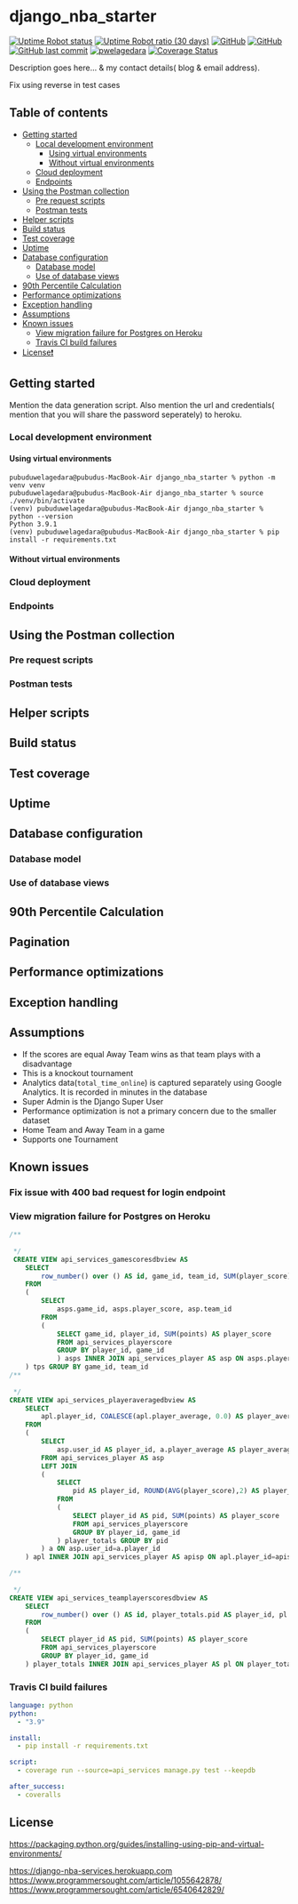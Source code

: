 # django_nba_starter

[![Uptime Robot status](https://img.shields.io/uptimerobot/status/m787020082-9e83ac06bbfdca2eeaffe9d1)](https://django-nba-services.herokuapp.com/api/)
[![Uptime Robot ratio (30 days)](https://img.shields.io/uptimerobot/ratio/m787020082-9e83ac06bbfdca2eeaffe9d1)](https://stats.uptimerobot.com/E1wwzTWjDB/787020082)
[![GitHub](https://img.shields.io/github/license/pwelagedara/django_nba_starter)](https://github.com/pwelagedara/django_nba_starter/blob/main/LICENSE)
[![GitHub](https://img.shields.io/badge/python-v3.9.1-blue)](https://www.python.org/downloads/)
[![GitHub last commit](https://img.shields.io/github/last-commit/pwelagedara/django_nba_starter)](https://github.com/pwelagedara/django_nba_starter/graphs/commit-activity)
[![pwelagedara](https://circleci.com/gh/pwelagedara/django_nba_starter.svg?style=shield)](https://circleci.com/gh/pwelagedara/django_nba_starter)
[![Coverage Status](https://coveralls.io/repos/github/pwelagedara/django_nba_starter/badge.svg?branch=main)](https://coveralls.io/github/pwelagedara/django_nba_starter?branch=main)

Description goes here... & my contact details( blog & email address).



Fix using reverse in test cases

## Table of contents

- [Getting started](#getting-started)
  - [Local development environment](#local-development-environment)
    - [Using virtual environments](#using-virtual-environments)
    - [Without virtual environments](#without-virtual-environments)
  - [Cloud deployment](#cloud-deployment)
  - [Endpoints](#endpoints)
- [Using the Postman collection](#using-the-postman-collection)
  - [Pre request scripts](#pre-request-scripts)
  - [Postman tests](#postman-tests)
- [Helper scripts](#helper-scripts)
- [Build status](#build-status)
- [Test coverage](#test-coverage)
- [Uptime](#uptime)
- [Database configuration](#database-configuration)
    - [Database model](#database-model)
    - [Use of database views](#use-of-database-views)
- [90th Percentile Calculation](#90th-percentile-calculation)
- [Performance optimizations](#performance-optimizations)
- [Exception handling](#exception-handling)
- [Assumptions](#assumptions)
- [Known issues](#known-issues)
  - [View migration failure for Postgres on Heroku](#view-migration-failure-for-postgres-on-heroku)
  - [Travis CI build failures](#travis-ci-build-failures)
- [License❗](#license)

## Getting started

Mention the data generation script. Also mention the url and credentials( mention that you will share the password seperately) to heroku. 

### Local development environment

#### Using virtual environments
```
pubuduwelagedara@pubudus-MacBook-Air django_nba_starter % python -m venv venv
pubuduwelagedara@pubudus-MacBook-Air django_nba_starter % source ./venv/bin/activate
(venv) pubuduwelagedara@pubudus-MacBook-Air django_nba_starter % python --version
Python 3.9.1
(venv) pubuduwelagedara@pubudus-MacBook-Air django_nba_starter % pip install -r requirements.txt
```
#### Without virtual environments

### Cloud deployment

### Endpoints

## Using the Postman collection

### Pre request scripts

### Postman tests

## Helper scripts

## Build status

## Test coverage

## Uptime

## Database configuration

### Database model

### Use of database views

## 90th Percentile Calculation

## Pagination

## Performance optimizations

## Exception handling

## Assumptions

- If the scores are equal Away Team wins as that team plays with a disadvantage 
- This is a knockout tournament
- Analytics data(`total_time_online`) is captured separately using Google Analytics. It is recorded in minutes in the database
- Super Admin is the Django Super User
- Performance optimization is not a primary concern due to the smaller dataset
- Home Team and Away Team in a game
- Supports one Tournament

## Known issues

### Fix issue with 400 bad request for login endpoint

### View migration failure for Postgres on Heroku

```sql
/**
  
 */
 CREATE VIEW api_services_gamescoresdbview AS
    SELECT
        row_number() over () AS id, game_id, team_id, SUM(player_score) AS team_score
    FROM
    (
        SELECT
            asps.game_id, asps.player_score, asp.team_id
        FROM
        (
            SELECT game_id, player_id, SUM(points) AS player_score
            FROM api_services_playerscore
            GROUP BY player_id, game_id
            ) asps INNER JOIN api_services_player AS asp ON asps.player_id=asp.user_id
    ) tps GROUP BY game_id, team_id
/**
  
 */
CREATE VIEW api_services_playeraveragedbview AS
	SELECT
        apl.player_id, COALESCE(apl.player_average, 0.0) AS player_average,  apisp.team_id
    FROM
    (
        SELECT
            asp.user_id AS player_id, a.player_average AS player_average
        FROM api_services_player AS asp
        LEFT JOIN
        (
            SELECT
                pid AS player_id, ROUND(AVG(player_score),2) AS player_average
            FROM
            (
                SELECT player_id AS pid, SUM(points) AS player_score
                FROM api_services_playerscore
                GROUP BY player_id, game_id
            ) player_totals GROUP BY pid
        ) a ON asp.user_id=a.player_id
    ) apl INNER JOIN api_services_player AS apisp ON apl.player_id=apisp.user_id;

/**
  
 */
CREATE VIEW api_services_teamplayerscoresdbview AS
    SELECT 
        row_number() over () AS id, player_totals.pid AS player_id, pl.team_id,  player_totals.player_score 
    FROM 
    (
        SELECT player_id AS pid, SUM(points) AS player_score 
        FROM api_services_playerscore 
        GROUP BY player_id, game_id
    ) player_totals INNER JOIN api_services_player AS pl ON player_totals.pid=pl.user_id;
```

### Travis CI build failures

```yaml
language: python
python:
  - "3.9"

install:
  - pip install -r requirements.txt

script:
  - coverage run --source=api_services manage.py test --keepdb

after_success:
  - coveralls
```
## License

https://packaging.python.org/guides/installing-using-pip-and-virtual-environments/

https://django-nba-services.herokuapp.com
https://www.programmersought.com/article/1055642878/
https://www.programmersought.com/article/6540642829/
